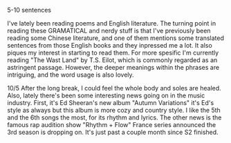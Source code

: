 5-10 sentences

I've lately been reading poems and English literature. The turning point in reading these GRAMATICAL and nerdy stuff is that I've previously been reading some Chinese literature, and one of them mentions some translated sentences from those English books and they inpressed me a lot. It also piques my interest in starting to read them. For more spesific I'm currently reading "The Wast Land" by T.S. Eilot, which is commonly regarded as an astringent passage. However, the deeper meanings within the phrases are intriguing, and the word usage is also lovely.

10/5
After the long break, I could feel the whole body and soles are healed. Also, lately there's been some interesting news going on in the music industry. First, it's Ed Sheeran's new album "Autumn Variations" it's Ed's style as always but this album is more cozy and country style. I like the 5th and the 6th songs the most, for its rhythm and lyrics. The other news is the famous rap audition show "Rhythm + Flow" France series announced the 3rd season is dropping on. It's just past a couple month since S2 finished.